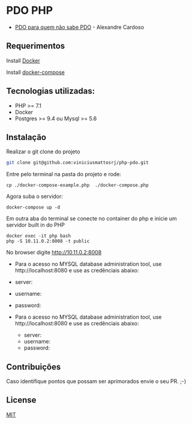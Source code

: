 # PDO PHP
- <a href="https://www.asolucoesweb.com.br/curso/pdo-para-quem-nao-sabe-pdo">PDO para quem não sabe PDO</a> - Alexandre Cardoso


## Requerimentos

Install <a href="https://docs.docker.com/install/">Docker</a>

Install <a href="https://docs.docker.com/compose/install/">docker-compose</a>


## Tecnologias utilizadas:

 - PHP >= 7.1
 - Docker
 - Postgres >= 9.4 ou Mysql >= 5.6


## Instalação

Realizar o git clone do projeto
```bash
git clone git@github.com:viniciusmattosrj/php-pdo.git
```
Entre pelo terminal na pasta do projeto e rode:
```
cp ./docker-compose-example.php  ./docker-compose.php
```
Agora suba o servidor:
```
docker-compose up -d
```

Em outra aba do terminal se conecte no container do php e inicie um servidor built in do PHP
```
docker exec -it php bash
php -S 10.11.0.2:8008 -t public
```

No browser digite http://10.11.0.2:8008

 - Para o acesso no MYSQL database administration tool, use http://localhost:8080 e use as credênciais abaixo:

 - server:
 - username:
 - password:

- Para o acesso no MYSQL database administration tool, use http://localhost:8080 e use as credênciais abaixo:

  - server:
  - username:
  - password:

## Contribuições
Caso identifique pontos
que possam ser aprimorados envie o seu PR. ;-)


## License
[MIT](https://choosealicense.com/licenses/mit/)
